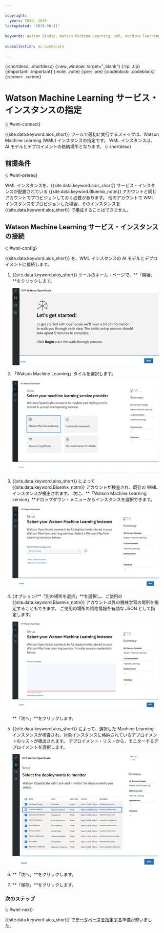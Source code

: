 ```yaml
---

copyright:
  years: 2018, 2019
lastupdated: "2019-06-11"

keywords: Watson Studio, Watson Machine Learning, wml, machine learning, services

subcollection: ai-openscale

---
```


{:shortdesc: .shortdesc}
{:new_window: target="_blank"}
{:tip: .tip}
{:important: .important}
{:note: .note}
{:pre: .pre}
{:codeblock: .codeblock}
{:screen: .screen}

# Watson Machine Learning サービス・インスタンスの指定
{: #wml-connect}

{{site.data.keyword.aios_short}} ツールで最初に実行するステップは、Watson Machine Learning (WML) インスタンスの指定です。 WML インスタンスは、AI モデルとデプロイメントの格納場所となります。
{: shortdesc}

## 前提条件
{: #wml-prereq}

WML インスタンスを、{{site.data.keyword.aios_short}} サービス・インスタンスが配置されている {{site.data.keyword.Bluemix_notm}} アカウントと同じアカウントでプロビジョンしておく必要があります。 他のアカウントで WML インスタンスをプロビジョンした場合、そのインスタンスを {{site.data.keyword.aios_short}} で構成することはできません。

## Watson Machine Learning サービス・インスタンスの接続
{: #wml-config}

{{site.data.keyword.aios_short}} を、WML インスタンスの AI モデルとデプロイメントに接続します。

1.  {{site.data.keyword.aios_short}} ツールのホーム・ページで、**「開始」**をクリックします。

    ![ホーム・ページ](images/gs-config-start.png)

2.  「Watson Machine Learning」タイルを選択します。

    ![タイルの選択](images/connect-wml.png)

3.  {{site.data.keyword.aios_short}} によって {{site.data.keyword.Bluemix_notm}} アカウントが検査され、既存の WML インスタンスが検出されます。 次に、**「Watson Machine Learning service」**ドロップダウン・メニューからインスタンスを選択できます。

    ![WML サービスの選択](images/gs-set-wml.png)

4.  (オプション)**「別の場所を選択」**を選択し、ご使用の {{site.data.keyword.Bluemix_notm}} アカウント以外の機械学習の場所を指定することもできます。 ご使用の場所の資格情報を有効な JSON として指定します。

    ![WML インスタンスの設定](images/gs-get-wml.png)

    **「次へ」**をクリックします。

5.  {{site.data.keyword.aios_short}} によって、選択した Machine Learning インスタンスが検査され、対象インスタンスに格納されているデプロイメントのリストが検出されます。 デプロイメント・リストから、モニターするデプロイメントを選択します。

    ![デプロイメントの選択](images/gs-config-deploy.png)

6.  **「次へ」**をクリックします。
7.  **「保存」**をクリックします。

### 次のステップ
{: #wml-next}

{{site.data.keyword.aios_short}} で[データベースを指定する](/docs/services/ai-openscale?topic=ai-openscale-connect-db)準備が整いました。
